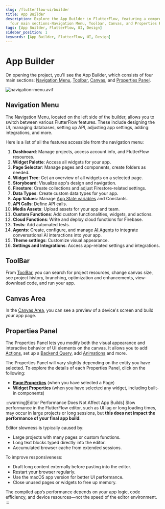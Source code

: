 ```yaml
---
slug: /flutterflow-ui/builder
title: App Builder
description: Explore the App Builder in FlutterFlow, featuring a comprehensive interface with 
  four main sections-Navigation Menu, Toolbar, Canvas, and Properties Panel.
tags: [App Builder, FlutterFlow, UI, Design]
sidebar_position: 1
keywords: [App Builder, FlutterFlow, UI, Design]
---
```


# App Builder

On opening the project, you'll see the App Builder, which consists of four main sections: 
[Navigation Menu](#navigation-menu), [Toolbar](#toolbar), [Canvas](#canvas-area), and [Properties Panel](#properties-panel).

![navigation-menu.avif](imgs/navigation-menu.avif)

## Navigation Menu

The Navigation Menu, located on the left side of the builder, allows you to switch between various FlutterFlow features. These include designing the UI, managing databases, setting up API, adjusting app settings, adding integrations, and more.

Here is a list of all the features accessible from the navigation menu:

1. **Dashboard**: Manage projects, access account info, and FlutterFlow resources.
2. **Widget Palette**: Access all widgets for your app.
3. **Page Selector**: Manage pages and components, create folders as needed.
4. **Widget Tree**: Get an overview of all widgets on a selected page.
5. **Storyboard**: Visualize app's design and navigation.
6. **Firestore**: Create collections and adjust Firestore-related settings.
7. **Data Types**: Create custom data types for your app.
8. **App Values**: Manage [App State variables](../../resources/data-representation/app-state.md) and Constants.
9. **API Calls**: Define API calls.
10. **Media Assets**: Upload assets for your app and team.
11. **Custom Functions**: Add custom functionalities, widgets, and actions.
12. **Cloud Functions**: Write and deploy cloud functions for Firebase.
13. **Tests**: Add automated tests.
14. **Agents**: Create, configure, and manage [AI Agents](../../ff-integrations/ai/ai-agents.md) to integrate conversational AI interactions into your app.
15. **Theme settings**: Customize visual appearance.
16. **Settings and Integrations**: Access app-related settings and integrations.

## ToolBar

From [ToolBar](toolbar.md), you can search for project resources, change canvas size, see project history, branching, optimization and enhancements, view-download code, and run your app.

## Canvas Area

In the [Canvas Area](canvas.md), you can see a preview of a device's screen and build your app page.

## Properties Panel

The Properties Panel lets you modify both the visual appearance and interactive behavior of UI 
elements on the canvas. It allows you to add [Actions](../../resources/control-flow/functions/action-flow-editor.md), set up a [Backend Query](../../resources/control-flow/backend-logic/backend-query/backend-query.md), add [Animations](../../ff-concepts/animations/animations.md) and more.

The Properties Panel will vary slightly depending on the entity you have selected. To explore the details of each Properties Panel, click on the following:

- **[Page Properties](../../resources/ui/pages/pages-properties.md)** (when you have selected a Page)
- **[Widget Properties](../../resources/ui/widgets/widget-properties.md)** (when you have selected any widget, including built-in components)

:::warning[Editor Performance Does Not Affect App Builds]
Slow performance in the FlutterFlow editor, such as UI lag or long loading times, may occur in large projects or long sessions, but **this does not impact the performance of your final app build**.

Editor slowness is typically caused by:
- Large projects with many pages or custom functions.
- Long text blocks typed directly into the editor.
- Accumulated browser cache from extended sessions.

To improve responsiveness:
- Draft long content externally before pasting into the editor.
- Restart your browser regularly.
- Use the macOS app version for better UI performance.
- Close unused pages or widgets to free up memory.

The compiled app’s performance depends on your app logic, code efficiency, and device resources—not the speed of the editor environment.
:::